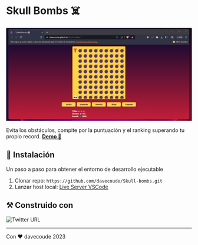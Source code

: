 <h1>Skull Bombs ☠️</h1>
<img src="/public/skullDemo.gif">
<p>Evita los obstáculos, compite por la puntuación y el ranking superando tu propio record. <a href="https://davecoude.github.io/Skull-bombs/"><strong> Demo 🔗</strong></a></p>

<h2>🔧 Instalación</h2>
<p>Un paso a paso para obtener el entorno de desarrollo ejecutable</p>
<ol>
  <li>Clonar repo: <code>https://github.com/davecoude/Skull-bombs.git</code></li>
  <li>Lanzar host local: <a href="https://marketplace.visualstudio.com/items?itemName=ritwickdey.LiveServer">Live Server VSCode</a></li>
</ol>

<h2>⚒️ Construido con</h2>

![Twitter URL](https://img.shields.io/twitter/url?url=https%3A%2F%2Fdeveloper.mozilla.org%2Fen-US%2Fdocs%2FWeb%2FJavaScript&style=flat-square&logo=javascript&logoColor=%23F7DF1E&label=JavaScript&labelColor=%23F7DF1E&color=%23F7DF1E)

---
<p>Con ❤️ davecoude 2023</p>
